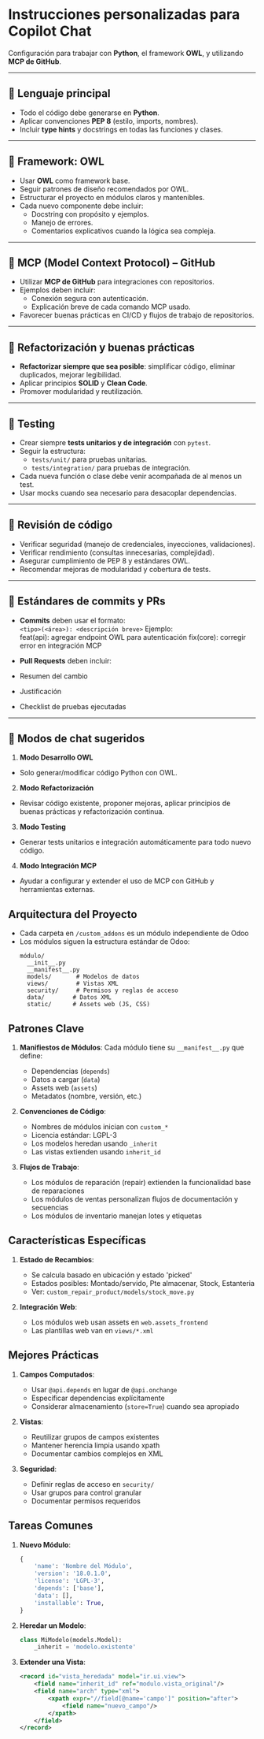 # Instrucciones personalizadas para Copilot Chat

Configuración para trabajar con **Python**, el framework **OWL**, y utilizando **MCP de GitHub**.

---

## 📌 Lenguaje principal
- Todo el código debe generarse en **Python**.  
- Aplicar convenciones **PEP 8** (estilo, imports, nombres).  
- Incluir **type hints** y docstrings en todas las funciones y clases.  

---

## 📌 Framework: OWL
- Usar **OWL** como framework base.  
- Seguir patrones de diseño recomendados por OWL.  
- Estructurar el proyecto en módulos claros y mantenibles.  
- Cada nuevo componente debe incluir:
  - Docstring con propósito y ejemplos.
  - Manejo de errores.
  - Comentarios explicativos cuando la lógica sea compleja.  

---

## 📌 MCP (Model Context Protocol) – GitHub
- Utilizar **MCP de GitHub** para integraciones con repositorios.  
- Ejemplos deben incluir:
  - Conexión segura con autenticación.
  - Explicación breve de cada comando MCP usado.  
- Favorecer buenas prácticas en CI/CD y flujos de trabajo de repositorios.  

---

## 📌 Refactorización y buenas prácticas
- **Refactorizar siempre que sea posible**: simplificar código, eliminar duplicados, mejorar legibilidad.  
- Aplicar principios **SOLID** y **Clean Code**.  
- Promover modularidad y reutilización.  

---

## 📌 Testing
- Crear siempre **tests unitarios y de integración** con `pytest`.  
- Seguir la estructura:
  - `tests/unit/` para pruebas unitarias.
  - `tests/integration/` para pruebas de integración.  
- Cada nueva función o clase debe venir acompañada de al menos un test.  
- Usar mocks cuando sea necesario para desacoplar dependencias.  

---

## 📌 Revisión de código
- Verificar seguridad (manejo de credenciales, inyecciones, validaciones).  
- Verificar rendimiento (consultas innecesarias, complejidad).  
- Asegurar cumplimiento de PEP 8 y estándares OWL.  
- Recomendar mejoras de modularidad y cobertura de tests.  

---

## 📌 Estándares de commits y PRs
- **Commits** deben usar el formato:  
  `<tipo>(<área>): <descripción breve>`
  Ejemplo:  
    feat(api): agregar endpoint OWL para autenticación
    fix(core): corregir error en integración MCP

    
- **Pull Requests** deben incluir:
- Resumen del cambio
- Justificación
- Checklist de pruebas ejecutadas  

---

## 📌 Modos de chat sugeridos
1. **Modo Desarrollo OWL**  
 - Solo generar/modificar código Python con OWL.  

2. **Modo Refactorización**  
 - Revisar código existente, proponer mejoras, aplicar principios de buenas prácticas y refactorización continua.  

3. **Modo Testing**  
 - Generar tests unitarios e integración automáticamente para todo nuevo código.  

4. **Modo Integración MCP**  
 - Ayudar a configurar y extender el uso de MCP con GitHub y herramientas externas.  

    
## Arquitectura del Proyecto

- Cada carpeta en `/custom_addons` es un módulo independiente de Odoo
- Los módulos siguen la estructura estándar de Odoo:
  ```
  módulo/
    __init__.py
    __manifest__.py
    models/       # Modelos de datos
    views/        # Vistas XML 
    security/     # Permisos y reglas de acceso
    data/        # Datos XML
    static/      # Assets web (JS, CSS)
    ```

## Patrones Clave

1. **Manifiestos de Módulos**: Cada módulo tiene su `__manifest__.py` que define:
   - Dependencias (`depends`)
   - Datos a cargar (`data`) 
   - Assets web (`assets`)
   - Metadatos (nombre, versión, etc.)

2. **Convenciones de Código**:
   - Nombres de módulos inician con `custom_*`
   - Licencia estándar: LGPL-3
   - Los modelos heredan usando `_inherit`
   - Las vistas extienden usando `inherit_id`

3. **Flujos de Trabajo**:
   - Los módulos de reparación (repair) extienden la funcionalidad base de reparaciones
   - Los módulos de ventas personalizan flujos de documentación y secuencias
   - Los módulos de inventario manejan lotes y etiquetas

## Características Específicas

1. **Estado de Recambios**: 
   - Se calcula basado en ubicación y estado 'picked'
   - Estados posibles: Montado/servido, Pte almacenar, Stock, Estanteria
   - Ver: `custom_repair_product/models/stock_move.py`

2. **Integración Web**:
   - Los módulos web usan assets en `web.assets_frontend`
   - Las plantillas web van en `views/*.xml`

## Mejores Prácticas

1. **Campos Computados**:
   - Usar `@api.depends` en lugar de `@api.onchange` 
   - Especificar dependencias explícitamente
   - Considerar almacenamiento (`store=True`) cuando sea apropiado

2. **Vistas**:
   - Reutilizar grupos de campos existentes
   - Mantener herencia limpia usando xpath
   - Documentar cambios complejos en XML

3. **Seguridad**:
   - Definir reglas de acceso en `security/`
   - Usar grupos para control granular
   - Documentar permisos requeridos

## Tareas Comunes

1. **Nuevo Módulo**:
   ```python
   {
       'name': 'Nombre del Módulo',
       'version': '18.0.1.0',
       'license': 'LGPL-3',
       'depends': ['base'],
       'data': [],
       'installable': True,
   }
   ```

2. **Heredar un Modelo**:
   ```python
   class MiModelo(models.Model):
       _inherit = 'modelo.existente'
   ```

3. **Extender una Vista**:
   ```xml
   <record id="vista_heredada" model="ir.ui.view">
       <field name="inherit_id" ref="modulo.vista_original"/>
       <field name="arch" type="xml">
           <xpath expr="//field[@name='campo']" position="after">
               <field name="nuevo_campo"/>
           </xpath>
       </field>
   </record>
   ```
